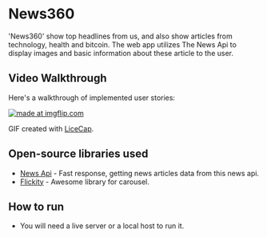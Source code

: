 # News360
'News360' show top headlines from us, and also show articles from technology, health and bitcoin. The web app utilizes The News Api 
to display images and basic information about these article to the user.

## Video Walkthrough

Here's a walkthrough of implemented user stories:

<a href="https://imgflip.com/gif/44rf9g"><img src="https://i.imgflip.com/44rf9g.gif" title="made at imgflip.com"/></a>  

GIF created with [LiceCap](http://www.cockos.com/licecap/).


## Open-source libraries used
- [News Api](https://newsapi.org/) - Fast response, getting news articles data from this news api. 
- [Flickity](https://flickity.metafizzy.co/) - Awesome library for carousel.

## How to run
- You will need a live server or a local host to run it.
